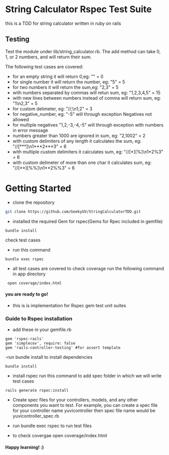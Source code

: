 
# String Calculator Rspec Test Suite

this is a TDD for string calculator written in ruby on rails 

## Testing

Test the module under lib/string_calculator.rb. The add method can take 0, 1, or 2 numbers, and will return their sum.

The following test cases are covered:
- for an empty string it will return 0,eg: "" = 0
- for single number it will return the number, eg: "5" = 5
- for two numbers it will return the sum,eg: "2,3" = 5
- with numbers separated by commas will retun sum, eg: "1,2,3,4,5" = 15
- with new lines between numbers instead of comma will return sum, eg: "1\n2,3" = 5
- for custom delimeter, eg: "//;\n1;2" = 3
- for negative_number, eg: "-5" will through exception Negatives not allowed
- for multiple negatives "1,2,-3,-4,-5" will through exception with numbers in error message
- numbers greater than 1000 are ignored in sum, eg: "2,1002" = 2
- with custom delimiters of any length it calculates the sum, eg: "//[\*\*\*]\n1\*\*\*2\*\*\*3" = 6
- with multiple custom delimiters it calculates sum,       eg:  "//[\*][%]\n1*2%3" = 6
- with custom delimeter of more than one char it calculates sum, eg: "//[\**][%%]\n1**2%%3" = 6




# Getting Started

- clone the repository

```bash
git clone https://github.com/GeekyUV/StringCalculatorTDD.git

```

- installed the required Gem for rspec(Gems for Rpec included in gemfile)
```
bundle install
```


check test cases

- run this command
```
bundle exec rspec 
```
- all test cases are covered to check coverage run the following command in app directory

```
 open coverage/index.html
```


#### you are ready to go! 
- this is is implementation for Rspec gem test unit suites 

### Guide to Rspec installation 
- add these in your gemfile.rb
```
gem 'rspec-rails'
gem 'simplecov', require: false
gem 'rails-controller-testing' #for assert template
```
-run bundle install to install dependencies
```
bundle install
```
- install rspec run this command to add spec folder in which we will write test cases 
```
rails generate rspec:install
```

- Create spec files for your controllers, models, and any other components you want to test. For example, you can create a spec file for your controller name yuvicontroller then spec file name would be yuvicontroller_spec.rb

- run bundle exec rspec to run test files
- to check covergae open coverage/index.html

#### Happy learning! :)




